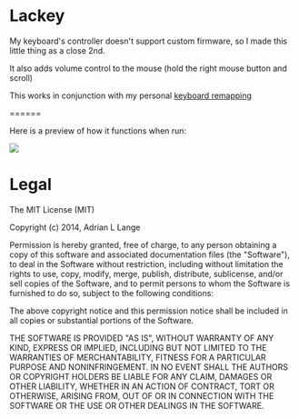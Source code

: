 Lackey
======

My keyboard's controller doesn't support custom firmware, so I made this little thing as a close 2nd.

It also adds volume control to the mouse (hold the right mouse button and scroll)

This works in conjunction with my personal [keyboard remapping](https://gist.github.com/p3lim/a53293ca7888c3a241d5)

======

Here is a preview of how it functions when run:

![](http://i.imgur.com/MW43Qkx.png)

Legal
======

The MIT License (MIT)

Copyright (c) 2014, Adrian L Lange

Permission is hereby granted, free of charge, to any person obtaining a copy
of this software and associated documentation files (the "Software"), to deal
in the Software without restriction, including without limitation the rights
to use, copy, modify, merge, publish, distribute, sublicense, and/or sell
copies of the Software, and to permit persons to whom the Software is
furnished to do so, subject to the following conditions:

The above copyright notice and this permission notice shall be included in
all copies or substantial portions of the Software.

THE SOFTWARE IS PROVIDED "AS IS", WITHOUT WARRANTY OF ANY KIND, EXPRESS OR
IMPLIED, INCLUDING BUT NOT LIMITED TO THE WARRANTIES OF MERCHANTABILITY,
FITNESS FOR A PARTICULAR PURPOSE AND NONINFRINGEMENT. IN NO EVENT SHALL THE
AUTHORS OR COPYRIGHT HOLDERS BE LIABLE FOR ANY CLAIM, DAMAGES OR OTHER
LIABILITY, WHETHER IN AN ACTION OF CONTRACT, TORT OR OTHERWISE, ARISING FROM,
OUT OF OR IN CONNECTION WITH THE SOFTWARE OR THE USE OR OTHER DEALINGS IN
THE SOFTWARE.
